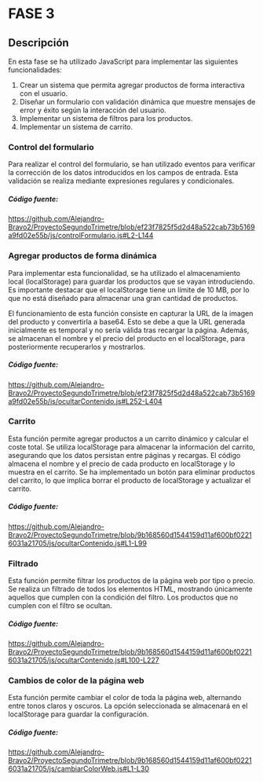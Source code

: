 # FASE 3

## Descripción
En esta fase se ha utilizado JavaScript para implementar las siguientes funcionalidades:

1. Crear un sistema que permita agregar productos de forma interactiva con el usuario.
2. Diseñar un formulario con validación dinámica que muestre mensajes de error y éxito según la interacción del usuario.
3. Implementar un sistema de filtros para los productos.
4. Implementar un sistema de carrito.

### Control del formulario
Para realizar el control del formulario, se han utilizado eventos para verificar la corrección de los datos introducidos en los campos de entrada. Esta validación se realiza mediante expresiones regulares y condicionales.

##### Código fuente:
https://github.com/Alejandro-Bravo2/ProyectoSegundoTrimetre/blob/ef23f7825f5d2d48a522cab73b5169a9fd02e55b/js/controlFormulario.js#L2-L144

### Agregar productos de forma dinámica
Para implementar esta funcionalidad, se ha utilizado el almacenamiento local (localStorage) para guardar los productos que se vayan introduciendo. Es importante destacar que el localStorage tiene un límite de 10 MB, por lo que no está diseñado para almacenar una gran cantidad de productos.

El funcionamiento de esta función consiste en capturar la URL de la imagen del producto y convertirla a base64. Esto se debe a que la URL generada inicialmente es temporal y no sería válida tras recargar la página. Además, se almacenan el nombre y el precio del producto en el localStorage, para posteriormente recuperarlos y mostrarlos.

##### Código fuente:
https://github.com/Alejandro-Bravo2/ProyectoSegundoTrimetre/blob/ef23f7825f5d2d48a522cab73b5169a9fd02e55b/js/ocultarContenido.js#L252-L404


### Carrito

Esta función permite agregar productos a un carrito dinámico y calcular el coste total. Se utiliza localStorage para almacenar la información del carrito, asegurando que los datos persistan entre páginas y recargas. El código almacena el nombre y el precio de cada producto en localStorage y lo muestra en el carrito. Se ha implementado un botón para eliminar productos del carrito, lo que implica borrar el producto de localStorage y actualizar el carrito.

##### Código fuente:
https://github.com/Alejandro-Bravo2/ProyectoSegundoTrimetre/blob/9b168560d1544159d11af600bf02216031a21705/js/ocultarContenido.js#L1-L99

### Filtrado

Esta función permite filtrar los productos de la página web por tipo o precio. Se realiza un filtrado de todos los elementos HTML, mostrando únicamente aquellos que cumplen con la condición del filtro. Los productos que no cumplen con el filtro se ocultan.

##### Código fuente:

https://github.com/Alejandro-Bravo2/ProyectoSegundoTrimetre/blob/9b168560d1544159d11af600bf02216031a21705/js/ocultarContenido.js#L100-L227

### Cambios de color de la página web
Esta función permite cambiar el color de toda la página web, alternando entre tonos claros y oscuros. La opción seleccionada se almacenará en el localStorage para guardar la configuración.

##### Código fuente:
https://github.com/Alejandro-Bravo2/ProyectoSegundoTrimetre/blob/9b168560d1544159d11af600bf02216031a21705/js/cambiarColorWeb.js#L1-L30



